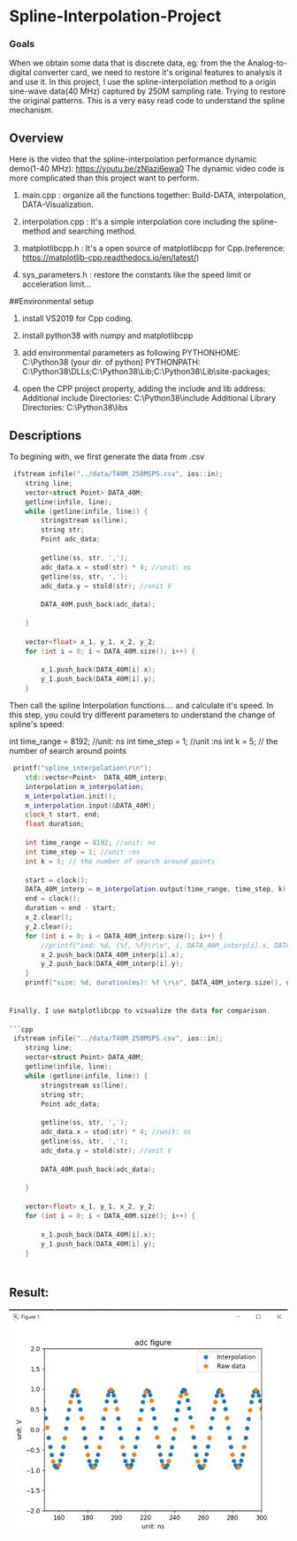 [//]: # (Image References)
[image1]: ./snapshot/result.png

# Spline-Interpolation-Project


### Goals
When we obtain some data that is discrete data, eg: from the the Analog-to-digital converter card, we need to restore it's original features to analysis it and use it.
In this project, I use the spline-interpolation method to a origin sine-wave data(40 MHz) captured by 250M sampling rate. Trying to restore the original patterns.
This is a very easy read code to understand the spline mechanism.

## Overview  
Here is the video that the spline-interpolation performance dynamic demo(1-40 MHz): https://youtu.be/zNlazi6ewa0
The dynamic video code is more complicated than this project want to perform. 

1. main.cpp : organize all the functions together: Build-DATA, interpolation, DATA-Visualization.

2. interpolation.cpp : It's a simple interpolation core including the spline-method and searching method.

3. matplotlibcpp.h : It's a open source of matplotlibcpp for Cpp.(reference: https://matplotlib-cpp.readthedocs.io/en/latest/) 

4. sys_parameters.h : restore the constants like the speed limit or acceleration limit...

##Environmental setup

1. install VS2019 for Cpp coding.

2. install python38 with numpy and matplotlibcpp

3. add environmental parameters as following
PYTHONHOME: C:\Python38 (your dir. of python) 
PYTHONPATH: C:\Python38\DLLs;C:\Python38\Lib;C:\Python38\Lib\site-packages;

4. open the CPP project property, adding the include and lib address:
Additional include Directories:  C:\Python38\include
Additional Library Directories: C:\Python38\libs


## Descriptions

To begining with, we first generate the data from .csv

```cpp
 ifstream infile("../data/T40M_250MSPS.csv", ios::in);
    string line;
    vector<struct Point> DATA_40M;
    getline(infile, line);
    while (getline(infile, line)) {
        stringstream ss(line);
        string str;
        Point adc_data;

        getline(ss, str, ',');
        adc_data.x = stod(str) * 4; //unit: ns
        getline(ss, str, ',');
        adc_data.y = stold(str); //unit V

        DATA_40M.push_back(adc_data);

    }
    
    vector<float> x_1, y_1, x_2, y_2;
    for (int i = 0; i < DATA_40M.size(); i++) {
        
        x_1.push_back(DATA_40M[i].x);
        y_1.push_back(DATA_40M[i].y);
    }

```

Then call the spline Interpolation functions.... and calculate it's speed.
In this step, you could try different parameters to understand the change of spline's speed: 

int time_range = 8192; //unit: ns
int time_step = 1; //unit :ns
int k = 5; // the number of search around points


```cpp
 printf("spline_interpolation\r\n");
    std::vector<Point>  DATA_40M_interp;
    interpolation m_interpolation;
    m_interpolation.init();
    m_interpolation.input(&DATA_40M);    
    clock_t start, end;
    float duration;
    
    int time_range = 8192; //unit: ns
    int time_step = 1; //unit :ns
    int k = 5; // the number of search around points

    start = clock();
    DATA_40M_interp = m_interpolation.output(time_range, time_step, k);
    end = clock();
    duration = end - start;
    x_2.clear();
    y_2.clear();
    for (int i = 0; i < DATA_40M_interp.size(); i++) {
        //printf("ind: %d, {%f, %f}\r\n", i, DATA_40M_interp[i].x, DATA_40M_interp[i].y);
        x_2.push_back(DATA_40M_interp[i].x);
        y_2.push_back(DATA_40M_interp[i].y);
    }
    printf("size: %d, duration(ms): %f \r\n", DATA_40M_interp.size(), duration);


Finally, I use matplotlibcpp to visualize the data for comparison.

```cpp
 ifstream infile("../data/T40M_250MSPS.csv", ios::in);
    string line;
    vector<struct Point> DATA_40M;
    getline(infile, line);
    while (getline(infile, line)) {
        stringstream ss(line);
        string str;
        Point adc_data;

        getline(ss, str, ',');
        adc_data.x = stod(str) * 4; //unit: ns
        getline(ss, str, ',');
        adc_data.y = stold(str); //unit V

        DATA_40M.push_back(adc_data);

    }
    
    vector<float> x_1, y_1, x_2, y_2;
    for (int i = 0; i < DATA_40M.size(); i++) {
        
        x_1.push_back(DATA_40M[i].x);
        y_1.push_back(DATA_40M[i].y);
    }



```
## Result:　
![image1]




